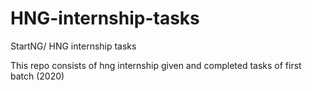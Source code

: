 # HNG-internship-tasks
StartNG/ HNG internship tasks 

This repo consists of hng internship given and completed tasks of first batch (2020)
